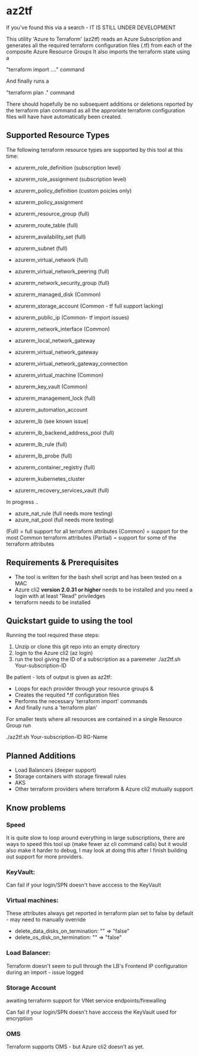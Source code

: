 # az2tf

If you've found this via a search - IT IS STILL UNDER DEVELOPMENT

This utility 'Azure to Terraform' (az2tf) 
reads an Azure Subscription and generates all the required terraform configuration files (.tf) from each of the composite Azure Resource Groups
It also imports the terraform state using a

"terraform import ...." command

And finally runs a 

"terraform plan ."  command 

There should hopefully be no subsequent additions or deletions reported by the terraform plan command as all the approriate terraform configuration files will have have automatically been created.

## Supported Resource Types

The following terraform resource types are supported by this tool at this time:

* azurerm_role_definition (subscription level)
* azurerm_role_assignment (subscription level)
* azurerm_policy_definition (custom poicies only)
* azurerm_policy_assignment

* azurerm_resource_group (full)
* azurerm_route_table (full)
* azurerm_availability_set (full)
* azurerm_subnet (full)
* azurerm_virtual_network (full)
* azurerm_virtual_network_peering (full)
* azurerm_network_security_group (full)
* azurerm_managed_disk  (Common)
* azurerm_storage_account (Common - tf full support lacking)
* azurerm_public_ip  (Common- tf import issues)
* azurerm_network_interface  (Common)
* azurerm_local_network_gateway
* azurerm_virtual_network_gateway
* azurerm_virtual_network_gateway_connection

* azurerm_virtual_machine  (Common)
* azurerm_key_vault (Common)
* azurerm_management_lock  (full)
* azurerm_automation_account
* azurerm_lb  (see known issue)
* azurerm_lb_backend_address_pool (full)
* azurerm_lb_rule (full)
* azurerm_lb_probe (full)

* azurerm_container_registry (full)
* azurerm_kubernetes_cluster
* azurerm_recovery_services_vault (full)

In progress ..

* azure_nat_rule (full needs more testing)
* azure_nat_pool (full needs more testing)

(Full) = full support for all terraform attributes
(Common) = support for the most Common terraform attributes
(Partial) = support for some of the terraform attributes

## Requirements & Prerequisites
+ The tool is written for the bash shell script and has been tested on a MAC
+ Azure cli2 **version 2.0.31 or higher** needs to be installed and you need a login with at least "Read" priviledges
+ terraform needs to be installed


## Quickstart guide to using the tool

Running the tool required these steps:
1. Unzip or clone this git repo into an empty directory
1. login to the Azure cli2  (az login)
1. run the tool giving the ID of a subscription as a paremeter  ./az2tf.sh  Your-subscription-ID 

Be patient - lots of output is given as az2tf:

+ Loops for each provider through your resource groups &
+ Creates the requited *.tf configuration files
+ Performs the necessary 'terraform import' commands
+ And finally runs a 'terraform plan'

For smaller tests where all resources are contained in a single Resource Group run 

./az2tf.sh Your-subscription-ID  RG-Name


## Planned Additions

+ Load Balancers (deeper support)
+ Storage containers with storage firewall rules
+ AKS
+ Other terraform providers where terraform & Azure cli2 mutually support

## Know problems

### Speed

It is quite slow to loop around everything in large subscriptions, there are ways to speed this tool up (make fewer az cli command calls) but it would also make it harder to debug, I may look at doing this after I finish building out support for more providers.

### KeyVault:

Can fail if your login/SPN doesn't have acccess to the KeyVault

### Virtual machines:
These attributes always get reported in terraform plan set to false by default  - may need to manually override

+ delete_data_disks_on_termination:           "" => "false"
+ delete_os_disk_on_termination:              "" => "false"

### Load Balancer:

Terraform doesn't seem to pull through the LB's Frontend IP configuration during an import - issue logged

### Storage Account

awaiting terraform support for VNet service endpoints/firewalling

Can fail if your login/SPN doesn't have acccess the KeyVault used for encryption

### OMS

Terraform supports OMS - but Azure cli2 doesn't as yet.
